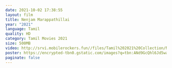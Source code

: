 ```yaml
---
date: 2021-10-02 17:38:55
layout: film
title: Nenjam Marappathillai
year: "2021"
language: Tamil
quality: HD
category: Tamil Movies 2021
size: 500MB
video: http://srvi.mobilerockers.fun//files/Tamil%202021%20Collection/Nenjam%20Marappathillai%20(2021)/Nenjam%20Marappathillai%20(2021)%20Full%20Movies/Nenjam%20Marappathillai%20(2021)%20HDRip/Nenjam%20Marappathillai%20(2021)%20HDRip%20Single%20Part.mp4
poster: https://encrypted-tbn0.gstatic.com/images?q=tbn:ANd9GcQhl6Jd5wafrQsduo5mE4W5bBvY32oUw7XlbA&usqp=CAU
paginate: false
---
```

